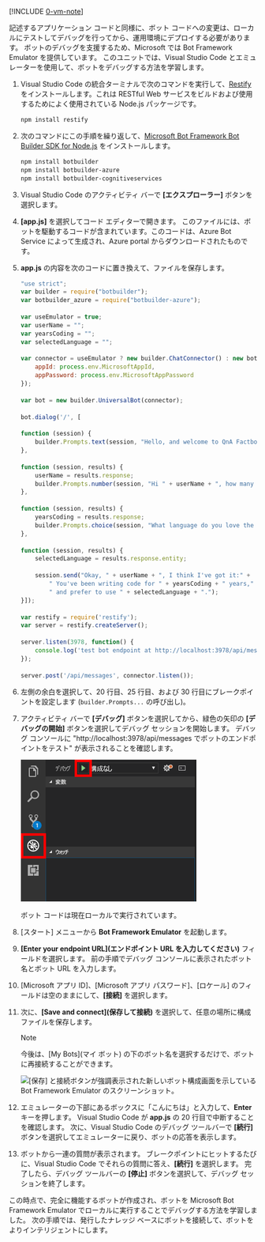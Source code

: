 [!INCLUDE [0-vm-note](0-vm-note.md)]

記述するアプリケーション コードと同様に、ボット コードへの変更は、ローカルにテストしてデバッグを行ってから、運用環境にデプロイする必要があります。 ボットのデバッグを支援するため、Microsoft では Bot Framework Emulator を提供しています。 このユニットでは、Visual Studio Code とエミュレーターを使用して、ボットをデバッグする方法を学習します。

1. Visual Studio Code の統合ターミナルで次のコマンドを実行して、[Restify](http://restify.com/) をインストールします。これは RESTful Web サービスをビルドおよび使用するためによく使用されている Node.js パッケージです。

    ```bash
    npm install restify
    ```

1. 次のコマンドにこの手順を繰り返して、[Microsoft Bot Framework Bot Builder SDK for Node.js](https://docs.microsoft.com/bot-framework/nodejs/bot-builder-nodejs-quickstart) をインストールします。

    ```bash
    npm install botbuilder
    npm install botbuilder-azure
    npm install botbuilder-cognitiveservices
    ```

1. Visual Studio Code のアクティビティ バーで **[エクスプローラー]** ボタンを選択します。 
1. **[app.js]** を選択してコード エディターで開きます。 このファイルには、ボットを駆動するコードが含まれています。このコードは、Azure Bot Service によって生成され、Azure portal からダウンロードされたものです。

1. **app.js** の内容を次のコードに置き換えて、ファイルを保存します。

    ```JavaScript
    "use strict";
    var builder = require("botbuilder");
    var botbuilder_azure = require("botbuilder-azure");

    var useEmulator = true;
    var userName = "";
    var yearsCoding = "";
    var selectedLanguage = "";

    var connector = useEmulator ? new builder.ChatConnector() : new botbuilder_azure.BotServiceConnector({
        appId: process.env.MicrosoftAppId,
        appPassword: process.env.MicrosoftAppPassword
    });

    var bot = new builder.UniversalBot(connector);

    bot.dialog('/', [

    function (session) {
        builder.Prompts.text(session, "Hello, and welcome to QnA Factbot! What's your name?");
    },

    function (session, results) {
        userName = results.response;
        builder.Prompts.number(session, "Hi " + userName + ", how many years have you been writing code?");
    },

    function (session, results) {
        yearsCoding = results.response;
        builder.Prompts.choice(session, "What language do you love the most?", ["C#", "Python", "Node.js", "Visual FoxPro"]);
    },

    function (session, results) {
        selectedLanguage = results.response.entity;

        session.send("Okay, " + userName + ", I think I've got it:" +
            " You've been writing code for " + yearsCoding + " years," +
            " and prefer to use " + selectedLanguage + ".");
    }]);

    var restify = require('restify');
    var server = restify.createServer();

    server.listen(3978, function() {
        console.log('test bot endpoint at http://localhost:3978/api/messages');
    });

    server.post('/api/messages', connector.listen());
    ```

1. 左側の余白を選択して、20 行目、25 行目、および 30 行目にブレークポイントを設定します (`builder.Prompts...` の呼び出し)。

1. アクティビティ バーで **[デバッグ]** ボタンを選択してから、緑色の矢印の **[デバッグの開始]** ボタンを選択してデバッグ セッションを開始します。 デバッグ コンソールに "http://localhost:3978/api/messages でボットのエンドポイントをテスト" が表示されることを確認します。

    ![デバッグのナビゲーション項目とデバッグ セッションを開始するために使用されるデバッグ再生ボタンが強調表示されたデバッグ システムを表示している Visual Studio Code のスクリーンショット。](../media/5-vs-launch-debugger.png)

    ボット コードは現在ローカルで実行されています。

1. [スタート] メニューから **Bot Framework Emulator** を起動します。

1. **[Enter your endpoint URL]\(エンドポイント URL を入力してください\)** フィールドを選択します。 前の手順でデバッグ コンソールに表示されたボット名とボット URL を入力します。

1. [Microsoft アプリ ID]、[Microsoft アプリ パスワード]、[ロケール] のフィールドは空のままにして、**[接続]** を選択します。

1. 次に、**[Save and connect]\(保存して接続\)** を選択して、任意の場所に構成ファイルを保存します。

    >[!NOTE]
    > 今後は、[My Bots]\(マイ ボット\) の下のボット名を選択するだけで、ボットに再接続することができます。

    ![[保存] と接続ボタンが強調表示された新しいボット構成画面を示している Bot Framework Emulator のスクリーンショット。](../media/5-new-bot-configuration.png)

1. エミュレーターの下部にあるボックスに「こんにちは」と入力して、**Enter** キーを押します。 Visual Studio Code が **app.js** の 20 行目で中断することを確認します。 次に、Visual Studio Code のデバッグ ツールバーで **[続行]** ボタンを選択してエミュレーターに戻り、ボットの応答を表示します。

1. ボットから一連の質問が表示されます。 ブレークポイントにヒットするたびに、Visual Studio Code でそれらの質問に答え、**[続行]** を選択します。 完了したら、デバッグ ツールバーの **[停止]** ボタンを選択して、デバッグ セッションを終了します。

この時点で、完全に機能するボットが作成され、ボットを Microsoft Bot Framework Emulator でローカルに実行することでデバッグする方法を学習しました。 次の手順では、発行したナレッジ ベースにボットを接続して、ボットをよりインテリジェントにします。